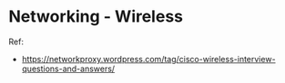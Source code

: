 # Networking - Wireless

Ref: 

- https://networkproxy.wordpress.com/tag/cisco-wireless-interview-questions-and-answers/
